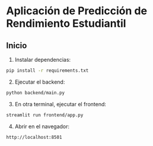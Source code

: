 # Aplicación de Predicción de Rendimiento Estudiantil

## Inicio 

1. Instalar dependencias:
```bash
pip install -r requirements.txt
```
2. Ejecutar el backend:
```bash
python backend/main.py
```
3. En otra terminal, ejecutar el frontend:
```bash
streamlit run frontend/app.py
```
4. Abrir en el navegador:
```bash
http://localhost:8501
```
